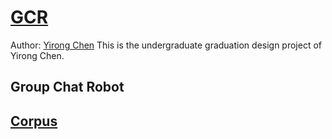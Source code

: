 # [GCR](https://github.com/scutcyr/GCR)
Author: [Yirong Chen](https://scutcyr.github.io/)
This is the undergraduate graduation design project of Yirong Chen.
## Group Chat Robot


## [Corpus](https://github.com/scutcyr/GCR/blob/master/Corpus/README.md)


